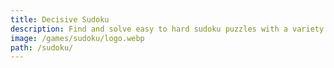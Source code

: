 ```yaml
---
title: Decisive Sudoku
description: Find and solve easy to hard sudoku puzzles with a variety of tools in your arsenal. You can use multiple colors for marking and undo actions.
image: /games/sudoku/logo.webp
path: /sudoku/
---
```

